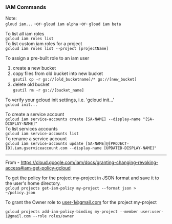 ### IAM Commands

Note:  
`gloud iam...` -or- `gloud iam alpha` -or- `gloud iam beta`

To list all iam roles  
`gcloud iam roles list`  
To list custom iam roles for a project  
`gcloud iam roles list --project [projectName]`  

To assign a pre-built role to an iam user
1. create a new bucket  
2. copy files from old bucket into new bucket  
`gsutil cp -r gs://[old_bucketname]/* gs://[new_bucket]` 
3. delete old bucket  
`gsutil rm -r gs://[bucket_name]`

To verify your gcloud init settings, i.e. 'gcloud init...'  
`gcloud init...`  

To create a service account  
`gcloud iam service-accounts create [SA-NAME] --display-name "[SA-DISPLAY-NAME]"`  
To list services accounts  
`gcloud iam service-accounts list`  
To rename a service account  
`gcloud iam service-accounts update [SA-NAME]@[PROJECT-ID].iam.gserviceaccount.com --display-name [UPDATED-DISPLAY-NAME]"`

------

From - https://cloud.google.com/iam/docs/granting-changing-revoking-access#iam-get-policy-gcloud  

To get the policy for the project my-project in JSON format and save it to the user's home directory.  
`gcloud projects get-iam-policy my-project --format json > ~/policy.json`  

To grant the Owner role to user-1@gmail.com for the project my-project  

`gcloud projects add-iam-policy-binding my-project --member user:user-1@gmail.com --role roles/owner`

